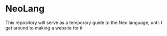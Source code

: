 # NeoLang
This repository will serve as a temporary guide to the Neo language, until I get around to making a website for it
